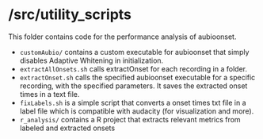 # /src/utility_scripts

This folder contains code for the performance analysis of aubioonset.

- `customAubio/` contains a custom executable for aubioonset that simply disables Adaptive Whitening in initialization.
- `extractAllOnsets.sh` calls extractOnset for each recording in a folder.
- `extractOnset.sh` calls the specified aubioonset executable for a specific recording, with the specified parameters. It saves the extracted onset times in a text file.
- `fixLabels.sh` is a simple script that converts a onset times txt file in a label file which is compatible with audacity (for visualization and more).
- `r_analysis/` contains a R project that extracts relevant metrics from labeled and extracted onsets

